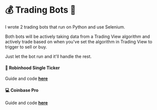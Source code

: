 # :moneybag: Trading Bots :money_with_wings:

I wrote 2 trading bots that run on Python and use Selenium.

Both bots will be actively taking data from a Trading View algorithm and actively trade based on when you've set the algorithm in Trading View to trigger to sell or buy.

Just let the bot run and it'll handle the rest.



#### :bow_and_arrow: Robinhood Single Ticker 

Guide and code **<u>[here](./robinhood/robinhood.md)</u>**



#### :computer: Coinbase Pro 

Guide and code **<u>[here](./coinbase/coinbase.md)</u>**

